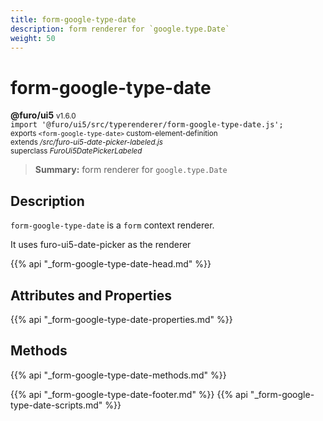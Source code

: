 ```yaml
---
title: form-google-type-date
description: form renderer for `google.type.Date`
weight: 50
---
```


# form-google-type-date
**@furo/ui5** <small>v1.6.0</small>
<br>`import '@furo/ui5/src/typerenderer/form-google-type-date.js';`<small>
<br>exports `<form-google-type-date>` custom-element-definition
<br>extends */src/furo-ui5-date-picker-labeled.js*
<br>superclass *FuroUi5DatePickerLabeled*</small>

> **Summary:** form renderer for `google.type.Date`

## Description

`form-google-type-date` is a `form` context renderer.

It uses furo-ui5-date-picker as the renderer

{{% api "_form-google-type-date-head.md" %}}

## Attributes and Properties
{{% api "_form-google-type-date-properties.md" %}}



## Methods
{{% api "_form-google-type-date-methods.md" %}}





{{% api "_form-google-type-date-footer.md" %}}
{{% api "_form-google-type-date-scripts.md" %}}
